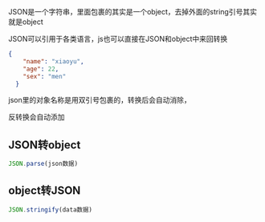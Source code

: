 JSON是一个字符串，里面包裹的其实是一个object，去掉外面的string引号其实就是object

JSON可以引用于各类语言，js也可以直接在JSON和object中来回转换

```json
{
    "name": "xiaoyu",
    "age": 22,
    "sex": "men"
  }
```

json里的对象名称是用双引号包裹的，转换后会自动消除，

反转换会自动添加

## JSON转object

```js
JSON.parse(json数据)
```

## object转JSON

```js
JSON.stringify(data数据)
```

